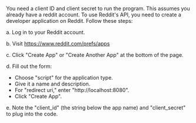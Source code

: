 You need a client ID and client secret to run the program. This assumes you already have a reddit account. 
To use Reddit's API, you need to create a developer application on Reddit. Follow these steps:

a. Log in to your Reddit account.

b. Visit https://www.reddit.com/prefs/apps

c. Click "Create App" or "Create Another App" at the bottom of the page.

d. Fill out the form:
- Choose "script" for the application type.
- Give it a name and description.
- For "redirect uri," enter "http://localhost:8080".
- Click "Create App".

e. Note the "client_id" (the string below the app name) and "client_secret" to plug into the code. 
